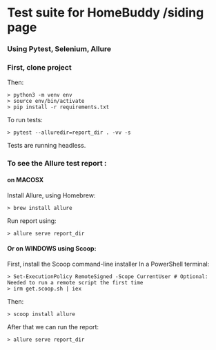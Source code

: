 # Test suite for HomeBuddy /siding page
### Using Pytest, Selenium, Allure

### First, clone project

Then:
```
> python3 -m venv env
> source env/bin/activate
> pip install -r requirements.txt
```

To run tests:
```
> pytest --alluredir=report_dir . -vv -s
```
Tests are running headless.

### To see the Allure test report :
#### on MACOSX
Install Allure, using Homebrew:
```
> brew install allure 
```
Run report using:
```
> allure serve report_dir
```
#### Or on WINDOWS using Scoop:
First, install the Scoop command-line installer
In a PowerShell terminal:
```
> Set-ExecutionPolicy RemoteSigned -Scope CurrentUser # Optional: Needed to run a remote script the first time
> irm get.scoop.sh | iex
```
Then:
```
> scoop install allure
```
After that we can run the report:
```
> allure serve report_dir
```